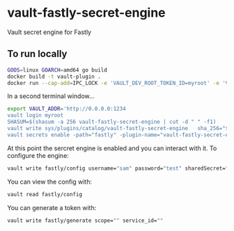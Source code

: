 # vault-fastly-secret-engine
Vault secret engine for Fastly

## To run locally

```bash
GOOS=linux GOARCH=amd64 go build
docker build -t vault-plugin .
docker run --cap-add=IPC_LOCK -e 'VAULT_DEV_ROOT_TOKEN_ID=myroot' -e 'VAULT_DEV_LISTEN_ADDRESS=0.0.0.0:1234' -p 1234:1234 vault-plugin
```

In a second terminal window...

```bash
export VAULT_ADDR='http://0.0.0.0:1234
vault login myroot
SHASUM=$(shasum -a 256 vault-fastly-secret-engine | cut -d " " -f1)
vault write sys/plugins/catalog/vault-fastly-secret-engine   sha_256="$SHASUM"   command="vault-fastly-secret-engine"
vault secrets enable -path="fastly" -plugin-name="vault-fastly-secret-engine" plugin
```

At this point the sercret engine is enabled and you can interact with it.  To configure the engine: 

```bash
vault write fastly/config username="sam" password="test" sharedSecret="123"
```

You can view the config with: 

```bash
vault read fastly/config
```

You can generate a token with:
```bash
vault write fastly/generate scope="" service_id=""
```
